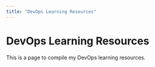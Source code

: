 ```yaml
---
title: "DevOps Learning Resources"
---
```


# DevOps Learning Resources 

This is a page to compile my DevOps learning resources.
